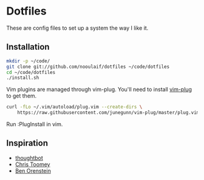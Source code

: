 # Dotfiles

These are config files to set up a system the way I like it.

## Installation

  ```bash
  mkdir -p ~/code/
  git clone git://github.com/nooulaif/dotfiles ~/code/dotfiles
  cd ~/code/dotfiles
  ./install.sh
  ```

  Vim plugins are managed through vim-plug.
  You'll need to install [vim-plug](https://github.com/junegunn/vim-plug) to get them.

  ```bash
  curl -fLo ~/.vim/autoload/plug.vim --create-dirs \
      https://raw.githubusercontent.com/junegunn/vim-plug/master/plug.vim
  ```
  Run :PlugInstall in vim.

## Inspiration

- [thoughtbot](https://github.com/thoughtbot/dotfiles)
- [Chris Toomey](https://github.com/christoomey/dotfiles)
- [Ben Orenstein](https://github.com/r00k/dotfiles)

